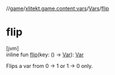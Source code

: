 //[game](../../../index.md)/[xlitekt.game.content.vars](../index.md)/[Vars](index.md)/[flip](flip.md)

# flip

[jvm]\
inline fun [flip](flip.md)(key: () -&gt; [Var](../-var/index.md)): [Var](../-var/index.md)

Flips a var from 0 -> 1 or 1 -> 0 only.

